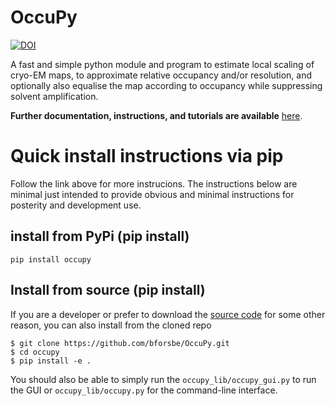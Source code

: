 # OccuPy
[![DOI](https://zenodo.org/badge/503896983.svg)](https://zenodo.org/badge/latestdoi/503896983)

A fast and simple python module and program to estimate local scaling of cryo-EM maps, to approximate relative
occupancy and/or resolution, and optionally also equalise the map according to occupancy while suppressing solvent 
amplification.

**Further documentation, instructions, and tutorials are available** [here](https://occupy.readthedocs.io/). 

# Quick install instructions via pip 

Follow the link above for more instrucions. The instructions below are minimal just intended to provide obvious and 
minimal instructions for posterity and development use.

## install from PyPi (pip install)
```shell
pip install occupy
```


## Install from source  (pip install)

If you are a developer or prefer to download the [source code](https://github.com/bforsbe/OccuPy) for some other reason, you can also install from 
the cloned repo

```shell
$ git clone https://github.com/bforsbe/OccuPy.git
$ cd occupy 
$ pip install -e . 
```

You should also be able to simply run the `occupy_lib/occupy_gui.py` to run the GUI or `occupy_lib/occupy.py` for 
the command-line interface. 